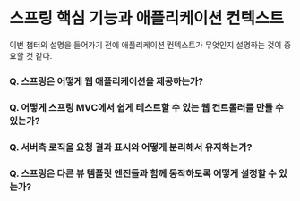 # 스프링 핵심 기능과 애플리케이션 컨텍스트

이번 챕터의 설명을 들어가기 전에 애플리케이션 컨텍스트가 무엇인지 설명하는 것이 중요할 것 같다. 

### Q. 스프링은 어떻게 웹 애플리케이션을 제공하는가?



### Q. 어떻게 스프링 MVC에서 쉽게 테스트할 수 있는 웹 컨트롤러를 만들 수 있는가?



### Q. 서버측 로직을 요청 결과 표시와 어떻게 분리해서 유지하는가?



### Q. 스프링은 다른 뷰 템플릿 엔진들과 함께 동작하도록 어떻게 설정할 수 있는가?